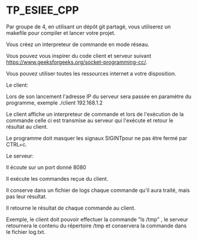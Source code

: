 # TP_ESIEE_CPP



Par groupe de 4, en utilisant un dépôt git partagé, vous utiliserez un makefile pour compiler et lancer votre projet.



Vous créez un interpreteur de commande en mode réseau.

Vous pouvez vous inspirer du code client et serveur suivant https://www.geeksforgeeks.org/socket-programming-cc/.

Vous pouvez utiliser toutes les ressources internet a votre disposition.





Le client:

Lors de son lancement l'adresse IP du serveur sera passée en paramètre du programme, exemple ./client 192.168.1.2

Le client affiche un interpreteur de commande et lors de l'exécution de la commande celle ci est transmise au serveur qui l'exécute et retour le résultat au client.

Le programme doit masquer les signaux SIGINTpour ne pas être fermé par CTRL+c.



Le serveur:

Il écoute sur un port donné 8080

Il exécute les commandes reçue du client.

Il conserve dans un fichier de logs chaque commande qu'il aura traité, mais pas leur résultat.

Il retourne le résultat de chaque commande au client.





Exemple, le client doit pouvoir effectuer la commande "ls /tmp" , le serveur retournera le contenu du répertoire /tmp et conservera la commande dans le fichier log.txt.

